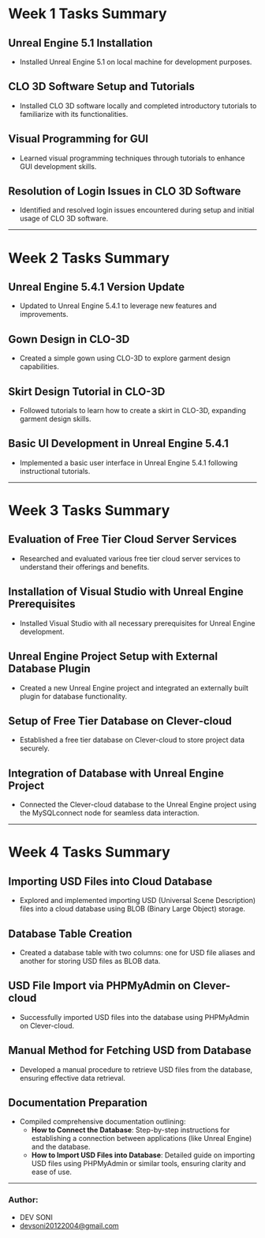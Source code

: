 # Week 1 Tasks Summary

## Unreal Engine 5.1 Installation

- Installed Unreal Engine 5.1 on local machine for development purposes.

## CLO 3D Software Setup and Tutorials

- Installed CLO 3D software locally and completed introductory tutorials to familiarize with its functionalities.

## Visual Programming for GUI

- Learned visual programming techniques through tutorials to enhance GUI development skills.

## Resolution of Login Issues in CLO 3D Software

- Identified and resolved login issues encountered during setup and initial usage of CLO 3D software.

---
# Week 2 Tasks Summary

## Unreal Engine 5.4.1 Version Update

- Updated to Unreal Engine 5.4.1 to leverage new features and improvements.

## Gown Design in CLO-3D

- Created a simple gown using CLO-3D to explore garment design capabilities.

## Skirt Design Tutorial in CLO-3D

- Followed tutorials to learn how to create a skirt in CLO-3D, expanding garment design skills.

## Basic UI Development in Unreal Engine 5.4.1

- Implemented a basic user interface in Unreal Engine 5.4.1 following instructional tutorials.

---

# Week 3 Tasks Summary

## Evaluation of Free Tier Cloud Server Services

- Researched and evaluated various free tier cloud server services to understand their offerings and benefits.

## Installation of Visual Studio with Unreal Engine Prerequisites

- Installed Visual Studio with all necessary prerequisites for Unreal Engine development.

## Unreal Engine Project Setup with External Database Plugin

- Created a new Unreal Engine project and integrated an externally built plugin for database functionality.

## Setup of Free Tier Database on Clever-cloud

- Established a free tier database on Clever-cloud to store project data securely.

## Integration of Database with Unreal Engine Project

- Connected the Clever-cloud database to the Unreal Engine project using the MySQLconnect node for seamless data interaction.

---

# Week 4 Tasks Summary

## Importing USD Files into Cloud Database

- Explored and implemented importing USD (Universal Scene Description) files into a cloud database using BLOB (Binary Large Object) storage.

## Database Table Creation

- Created a database table with two columns: one for USD file aliases and another for storing USD files as BLOB data.

## USD File Import via PHPMyAdmin on Clever-cloud

- Successfully imported USD files into the database using PHPMyAdmin on Clever-cloud.

## Manual Method for Fetching USD from Database

- Developed a manual procedure to retrieve USD files from the database, ensuring effective data retrieval.

## Documentation Preparation

- Compiled comprehensive documentation outlining:
  - **How to Connect the Database**: Step-by-step instructions for establishing a connection between applications (like Unreal Engine) and the database.
  - **How to Import USD Files into Database**: Detailed guide on importing USD files using PHPMyAdmin or similar tools, ensuring clarity and ease of use.

---
### Author:
- DEV SONI 
- devsoni20122004@gmail.com 
